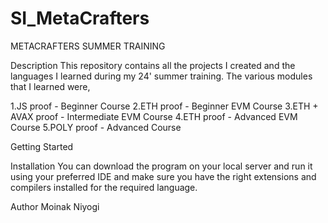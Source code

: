# SI_MetaCrafters

METACRAFTERS SUMMER TRAINING

Description
This repository contains all the projects I created and the languages I learned during my 24' summer training. The various modules that I learned were,

1.JS proof - Beginner Course
2.ETH proof - Beginner EVM Course
3.ETH + AVAX proof - Intermediate EVM Course
4.ETH proof - Advanced EVM Course
5.POLY proof - Advanced Course

Getting Started

Installation
You can download the program on your local server and run it using your preferred IDE and make sure you have the right extensions and compilers installed for the required language.

Author
Moinak Niyogi
